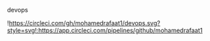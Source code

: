 devops

!https://circleci.com/gh/mohamedrafaat1/devops.svg?style=svg!:https://app.circleci.com/pipelines/github/mohamedrafaat1
